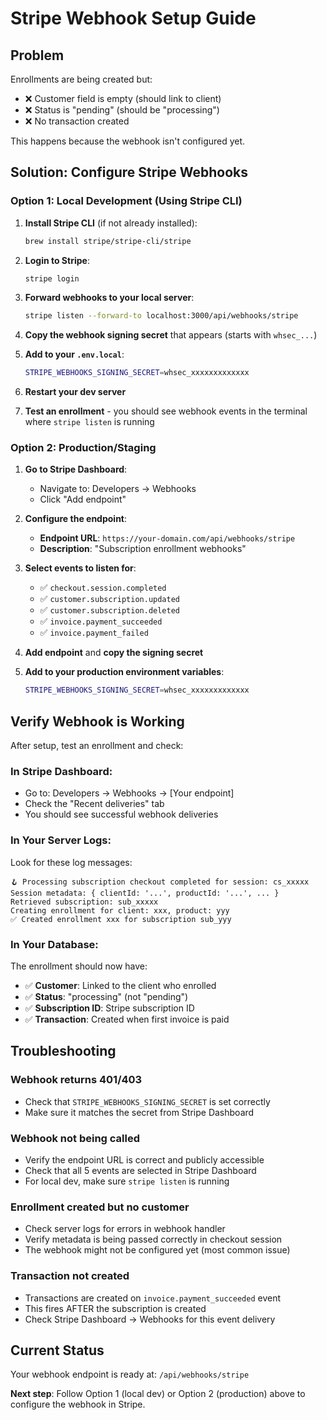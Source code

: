 # Stripe Webhook Setup Guide

## Problem
Enrollments are being created but:
- ❌ Customer field is empty (should link to client)
- ❌ Status is "pending" (should be "processing")
- ❌ No transaction created

This happens because the webhook isn't configured yet.

## Solution: Configure Stripe Webhooks

### Option 1: Local Development (Using Stripe CLI)

1. **Install Stripe CLI** (if not already installed):
   ```bash
   brew install stripe/stripe-cli/stripe
   ```

2. **Login to Stripe**:
   ```bash
   stripe login
   ```

3. **Forward webhooks to your local server**:
   ```bash
   stripe listen --forward-to localhost:3000/api/webhooks/stripe
   ```

4. **Copy the webhook signing secret** that appears (starts with `whsec_...`)

5. **Add to your `.env.local`**:
   ```bash
   STRIPE_WEBHOOKS_SIGNING_SECRET=whsec_xxxxxxxxxxxxx
   ```

6. **Restart your dev server**

7. **Test an enrollment** - you should see webhook events in the terminal where `stripe listen` is running

### Option 2: Production/Staging

1. **Go to Stripe Dashboard**:
   - Navigate to: Developers → Webhooks
   - Click "Add endpoint"

2. **Configure the endpoint**:
   - **Endpoint URL**: `https://your-domain.com/api/webhooks/stripe`
   - **Description**: "Subscription enrollment webhooks"

3. **Select events to listen for**:
   - ✅ `checkout.session.completed`
   - ✅ `customer.subscription.updated`
   - ✅ `customer.subscription.deleted`
   - ✅ `invoice.payment_succeeded`
   - ✅ `invoice.payment_failed`

4. **Add endpoint** and **copy the signing secret**

5. **Add to your production environment variables**:
   ```bash
   STRIPE_WEBHOOKS_SIGNING_SECRET=whsec_xxxxxxxxxxxxx
   ```

## Verify Webhook is Working

After setup, test an enrollment and check:

### In Stripe Dashboard:
- Go to: Developers → Webhooks → [Your endpoint]
- Check the "Recent deliveries" tab
- You should see successful webhook deliveries

### In Your Server Logs:
Look for these log messages:
```
🪝 Processing subscription checkout completed for session: cs_xxxxx
Session metadata: { clientId: '...', productId: '...', ... }
Retrieved subscription: sub_xxxxx
Creating enrollment for client: xxx, product: yyy
✅ Created enrollment xxx for subscription sub_yyy
```

### In Your Database:
The enrollment should now have:
- ✅ **Customer**: Linked to the client who enrolled
- ✅ **Status**: "processing" (not "pending")
- ✅ **Subscription ID**: Stripe subscription ID
- ✅ **Transaction**: Created when first invoice is paid

## Troubleshooting

### Webhook returns 401/403
- Check that `STRIPE_WEBHOOKS_SIGNING_SECRET` is set correctly
- Make sure it matches the secret from Stripe Dashboard

### Webhook not being called
- Verify the endpoint URL is correct and publicly accessible
- Check that all 5 events are selected in Stripe Dashboard
- For local dev, make sure `stripe listen` is running

### Enrollment created but no customer
- Check server logs for errors in webhook handler
- Verify metadata is being passed correctly in checkout session
- The webhook might not be configured yet (most common issue)

### Transaction not created
- Transactions are created on `invoice.payment_succeeded` event
- This fires AFTER the subscription is created
- Check Stripe Dashboard → Webhooks for this event delivery

## Current Status

Your webhook endpoint is ready at: `/api/webhooks/stripe`

**Next step**: Follow Option 1 (local dev) or Option 2 (production) above to configure the webhook in Stripe.
